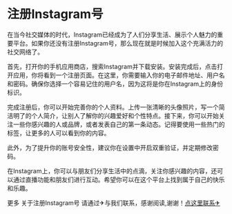 # 注册Instagram号

在当今社交媒体的时代，Instagram已经成为了人们分享生活、展示个人魅力的重要平台。如果你还没有注册Instagram号，那么现在就是时候加入这个充满活力的社交网络了。

首先，打开你的手机应用商店，搜索Instagram并下载安装。安装完成后，点击打开应用，你将看到一个注册页面。在这里，你需要输入你的电子邮件地址、用户名和密码。确保你选择一个容易记住的用户名，因为这将是你在Instagram上的身份标识。

完成注册后，你可以开始完善你的个人资料。上传一张清晰的头像照片，写一个简洁明了的个人简介，让别人了解你的兴趣爱好和个性特点。接下来，你可以开始关注一些你感兴趣的人或品牌，或者发表自己的第一条动态。记得要使用一些热门的标签，让更多的人可以看到你的内容。

此外，为了提升你的账号安全性，建议你在设置中开启双重验证，并定期修改密码。

在Instagram上，你可以与朋友们分享生活中的点滴，关注你感兴趣的内容，还可以通过直播功能和朋友们进行互动。希望你可以在这个平台上找到属于自己的快乐和乐趣。

更多 关于注册Instagram号 请通过✈与我们联系，感谢阅读,谢谢！[点这里联系✈](https://ss.k02.cc)